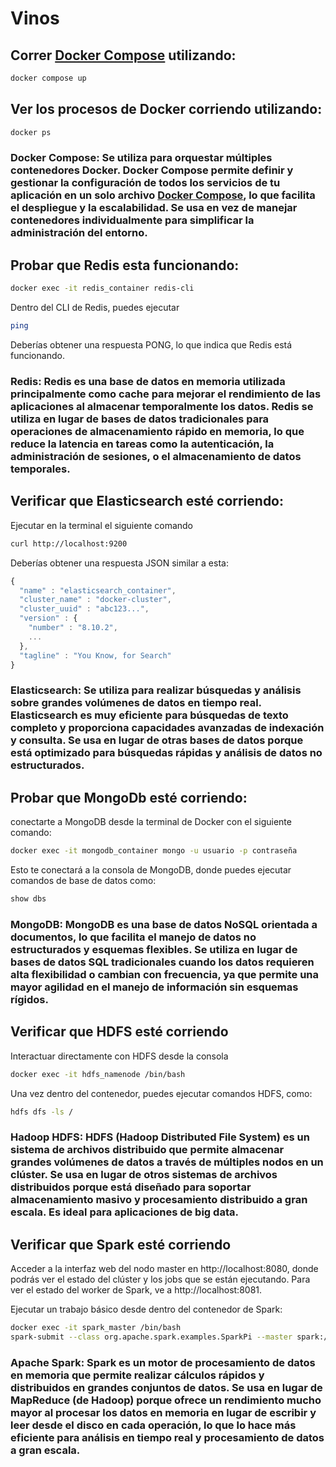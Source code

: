 # Vinos

## Correr [Docker Compose](docker-compose.yml) utilizando: 
```sh
docker compose up
```
## Ver los procesos de Docker corriendo utilizando:
```sh
docker ps
```
### Docker Compose: Se utiliza para orquestar múltiples contenedores Docker. Docker Compose permite definir y gestionar la configuración de todos los servicios de tu aplicación en un solo archivo [Docker Compose](docker-compose.yml), lo que facilita el despliegue y la escalabilidad. Se usa en vez de manejar contenedores individualmente para simplificar la administración del entorno.

## Probar que Redis esta funcionando:
```sh
docker exec -it redis_container redis-cli
```
Dentro del CLI de Redis, puedes ejecutar
```sh
ping
```
Deberías obtener una respuesta PONG, lo que indica que Redis está funcionando.

### Redis: Redis es una base de datos en memoria utilizada principalmente como cache para mejorar el rendimiento de las aplicaciones al almacenar temporalmente los datos. Redis se utiliza en lugar de bases de datos tradicionales para operaciones de almacenamiento rápido en memoria, lo que reduce la latencia en tareas como la autenticación, la administración de sesiones, o el almacenamiento de datos temporales.

## Verificar que Elasticsearch esté corriendo:
Ejecutar en la terminal el siguiente comando
```sh
curl http://localhost:9200
```
Deberías obtener una respuesta JSON similar a esta:
```js
{
  "name" : "elasticsearch_container",
  "cluster_name" : "docker-cluster",
  "cluster_uuid" : "abc123...",
  "version" : {
    "number" : "8.10.2",
    ...
  },
  "tagline" : "You Know, for Search"
}
```
### Elasticsearch: Se utiliza para realizar búsquedas y análisis sobre grandes volúmenes de datos en tiempo real. Elasticsearch es muy eficiente para búsquedas de texto completo y proporciona capacidades avanzadas de indexación y consulta. Se usa en lugar de otras bases de datos porque está optimizado para búsquedas rápidas y análisis de datos no estructurados.

## Probar que MongoDb esté corriendo:
conectarte a MongoDB desde la terminal de Docker con el siguiente comando:
```sh
docker exec -it mongodb_container mongo -u usuario -p contraseña
```
Esto te conectará a la consola de MongoDB, donde puedes ejecutar comandos de base de datos como:
```sh
show dbs
```
### MongoDB: MongoDB es una base de datos NoSQL orientada a documentos, lo que facilita el manejo de datos no estructurados y esquemas flexibles. Se utiliza en lugar de bases de datos SQL tradicionales cuando los datos requieren alta flexibilidad o cambian con frecuencia, ya que permite una mayor agilidad en el manejo de información sin esquemas rígidos.

## Verificar que HDFS esté corriendo
Interactuar directamente con HDFS desde la consola
```sh
docker exec -it hdfs_namenode /bin/bash
```
Una vez dentro del contenedor, puedes ejecutar comandos HDFS, como:
```sh
hdfs dfs -ls /
```
### Hadoop HDFS: HDFS (Hadoop Distributed File System) es un sistema de archivos distribuido que permite almacenar grandes volúmenes de datos a través de múltiples nodos en un clúster. Se usa en lugar de otros sistemas de archivos distribuidos porque está diseñado para soportar almacenamiento masivo y procesamiento distribuido a gran escala. Es ideal para aplicaciones de big data.

## Verificar que Spark esté corriendo
Acceder a la interfaz web del nodo master en http://localhost:8080, donde podrás ver el estado del clúster y los jobs que se están ejecutando.
Para ver el estado del worker de Spark, ve a http://localhost:8081.

Ejecutar un trabajo básico desde dentro del contenedor de Spark:
```sh
docker exec -it spark_master /bin/bash
spark-submit --class org.apache.spark.examples.SparkPi --master spark://spark_master:7077 /path/to/examples.jar
```
### Apache Spark: Spark es un motor de procesamiento de datos en memoria que permite realizar cálculos rápidos y distribuidos en grandes conjuntos de datos. Se usa en lugar de MapReduce (de Hadoop) porque ofrece un rendimiento mucho mayor al procesar los datos en memoria en lugar de escribir y leer desde el disco en cada operación, lo que lo hace más eficiente para análisis en tiempo real y procesamiento de datos a gran escala.

